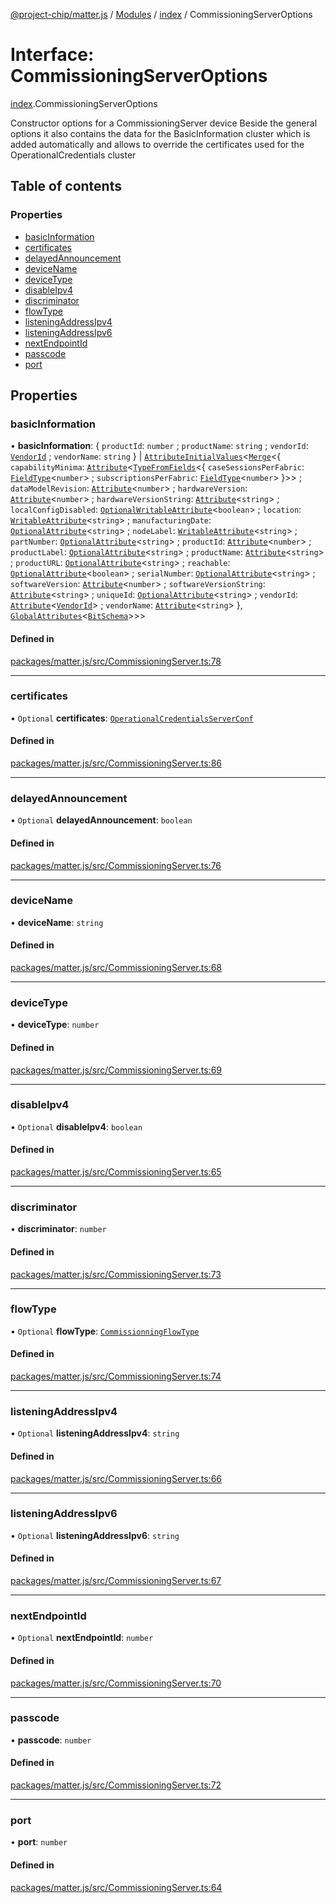 [@project-chip/matter.js](../README.md) / [Modules](../modules.md) / [index](../modules/index.md) / CommissioningServerOptions

# Interface: CommissioningServerOptions

[index](../modules/index.md).CommissioningServerOptions

Constructor options for a CommissioningServer device
Beside the general options it also contains the data for the BasicInformation cluster which is added automatically
and allows to override the certificates used for the OperationalCredentials cluster

## Table of contents

### Properties

- [basicInformation](index.CommissioningServerOptions.md#basicinformation)
- [certificates](index.CommissioningServerOptions.md#certificates)
- [delayedAnnouncement](index.CommissioningServerOptions.md#delayedannouncement)
- [deviceName](index.CommissioningServerOptions.md#devicename)
- [deviceType](index.CommissioningServerOptions.md#devicetype)
- [disableIpv4](index.CommissioningServerOptions.md#disableipv4)
- [discriminator](index.CommissioningServerOptions.md#discriminator)
- [flowType](index.CommissioningServerOptions.md#flowtype)
- [listeningAddressIpv4](index.CommissioningServerOptions.md#listeningaddressipv4)
- [listeningAddressIpv6](index.CommissioningServerOptions.md#listeningaddressipv6)
- [nextEndpointId](index.CommissioningServerOptions.md#nextendpointid)
- [passcode](index.CommissioningServerOptions.md#passcode)
- [port](index.CommissioningServerOptions.md#port)

## Properties

### basicInformation

• **basicInformation**: { `productId`: `number` ; `productName`: `string` ; `vendorId`: [`VendorId`](../classes/datatype.VendorId.md) ; `vendorName`: `string`  } \| [`AttributeInitialValues`](../modules/cluster.md#attributeinitialvalues)<[`Merge`](../modules/util.md#merge)<{ `capabilityMinima`: [`Attribute`](../modules/cluster.md#attribute)<[`TypeFromFields`](../modules/tlv.md#typefromfields)<{ `caseSessionsPerFabric`: [`FieldType`](tlv.FieldType.md)<`number`\> ; `subscriptionsPerFabric`: [`FieldType`](tlv.FieldType.md)<`number`\>  }\>\> ; `dataModelRevision`: [`Attribute`](../modules/cluster.md#attribute)<`number`\> ; `hardwareVersion`: [`Attribute`](../modules/cluster.md#attribute)<`number`\> ; `hardwareVersionString`: [`Attribute`](../modules/cluster.md#attribute)<`string`\> ; `localConfigDisabled`: [`OptionalWritableAttribute`](../modules/cluster.md#optionalwritableattribute)<`boolean`\> ; `location`: [`WritableAttribute`](../modules/cluster.md#writableattribute)<`string`\> ; `manufacturingDate`: [`OptionalAttribute`](../modules/cluster.md#optionalattribute)<`string`\> ; `nodeLabel`: [`WritableAttribute`](../modules/cluster.md#writableattribute)<`string`\> ; `partNumber`: [`OptionalAttribute`](../modules/cluster.md#optionalattribute)<`string`\> ; `productId`: [`Attribute`](../modules/cluster.md#attribute)<`number`\> ; `productLabel`: [`OptionalAttribute`](../modules/cluster.md#optionalattribute)<`string`\> ; `productName`: [`Attribute`](../modules/cluster.md#attribute)<`string`\> ; `productURL`: [`OptionalAttribute`](../modules/cluster.md#optionalattribute)<`string`\> ; `reachable`: [`OptionalAttribute`](../modules/cluster.md#optionalattribute)<`boolean`\> ; `serialNumber`: [`OptionalAttribute`](../modules/cluster.md#optionalattribute)<`string`\> ; `softwareVersion`: [`Attribute`](../modules/cluster.md#attribute)<`number`\> ; `softwareVersionString`: [`Attribute`](../modules/cluster.md#attribute)<`string`\> ; `uniqueId`: [`OptionalAttribute`](../modules/cluster.md#optionalattribute)<`string`\> ; `vendorId`: [`Attribute`](../modules/cluster.md#attribute)<[`VendorId`](../classes/datatype.VendorId.md)\> ; `vendorName`: [`Attribute`](../modules/cluster.md#attribute)<`string`\>  }, [`GlobalAttributes`](../modules/cluster.md#globalattributes-1)<[`BitSchema`](../modules/schema.md#bitschema)\>\>\>

#### Defined in

[packages/matter.js/src/CommissioningServer.ts:78](https://github.com/project-chip/matter.js/blob/5bdbf8d/packages/matter.js/src/CommissioningServer.ts#L78)

___

### certificates

• `Optional` **certificates**: [`OperationalCredentialsServerConf`](cluster.OperationalCredentialsServerConf.md)

#### Defined in

[packages/matter.js/src/CommissioningServer.ts:86](https://github.com/project-chip/matter.js/blob/5bdbf8d/packages/matter.js/src/CommissioningServer.ts#L86)

___

### delayedAnnouncement

• `Optional` **delayedAnnouncement**: `boolean`

#### Defined in

[packages/matter.js/src/CommissioningServer.ts:76](https://github.com/project-chip/matter.js/blob/5bdbf8d/packages/matter.js/src/CommissioningServer.ts#L76)

___

### deviceName

• **deviceName**: `string`

#### Defined in

[packages/matter.js/src/CommissioningServer.ts:68](https://github.com/project-chip/matter.js/blob/5bdbf8d/packages/matter.js/src/CommissioningServer.ts#L68)

___

### deviceType

• **deviceType**: `number`

#### Defined in

[packages/matter.js/src/CommissioningServer.ts:69](https://github.com/project-chip/matter.js/blob/5bdbf8d/packages/matter.js/src/CommissioningServer.ts#L69)

___

### disableIpv4

• `Optional` **disableIpv4**: `boolean`

#### Defined in

[packages/matter.js/src/CommissioningServer.ts:65](https://github.com/project-chip/matter.js/blob/5bdbf8d/packages/matter.js/src/CommissioningServer.ts#L65)

___

### discriminator

• **discriminator**: `number`

#### Defined in

[packages/matter.js/src/CommissioningServer.ts:73](https://github.com/project-chip/matter.js/blob/5bdbf8d/packages/matter.js/src/CommissioningServer.ts#L73)

___

### flowType

• `Optional` **flowType**: [`CommissionningFlowType`](../enums/schema.CommissionningFlowType.md)

#### Defined in

[packages/matter.js/src/CommissioningServer.ts:74](https://github.com/project-chip/matter.js/blob/5bdbf8d/packages/matter.js/src/CommissioningServer.ts#L74)

___

### listeningAddressIpv4

• `Optional` **listeningAddressIpv4**: `string`

#### Defined in

[packages/matter.js/src/CommissioningServer.ts:66](https://github.com/project-chip/matter.js/blob/5bdbf8d/packages/matter.js/src/CommissioningServer.ts#L66)

___

### listeningAddressIpv6

• `Optional` **listeningAddressIpv6**: `string`

#### Defined in

[packages/matter.js/src/CommissioningServer.ts:67](https://github.com/project-chip/matter.js/blob/5bdbf8d/packages/matter.js/src/CommissioningServer.ts#L67)

___

### nextEndpointId

• `Optional` **nextEndpointId**: `number`

#### Defined in

[packages/matter.js/src/CommissioningServer.ts:70](https://github.com/project-chip/matter.js/blob/5bdbf8d/packages/matter.js/src/CommissioningServer.ts#L70)

___

### passcode

• **passcode**: `number`

#### Defined in

[packages/matter.js/src/CommissioningServer.ts:72](https://github.com/project-chip/matter.js/blob/5bdbf8d/packages/matter.js/src/CommissioningServer.ts#L72)

___

### port

• **port**: `number`

#### Defined in

[packages/matter.js/src/CommissioningServer.ts:64](https://github.com/project-chip/matter.js/blob/5bdbf8d/packages/matter.js/src/CommissioningServer.ts#L64)
